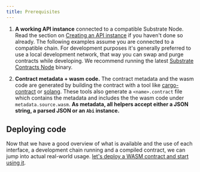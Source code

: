 ```yaml
---
title: Prerequisites
---
```


1. **A working API instance** connected to a compatible Substrate Node. 
    Read the section on [Creating an API instance](../../api/start/create.md) if you haven't done so already. The following examples assume you are connected to a compatible chain. For development purposes it's generally preferred to use a local development network, that way you can swap and purge contracts while developing. We recommend running the latest [Substrate Contracts Node](https://github.com/paritytech/substrate-contracts-node#download-binary) binary.

2. **Contract metadata + wasm code.**
The contract metadata and the wasm code are generated by building the contract with a tool like [cargo-contract](https://github.com/paritytech/cargo-contract) or [solang](https://github.com/hyperledger-labs/solang#build-for-substrate). These tools also generate a `<name>.contract` file which contains the metadata and includes the the wasm code under `metadata.source.wasm`. **As metadata, all helpers accept either a JSON string, a parsed JSON or an `Abi` instance.**


## Deploying code

Now that we have a good overview of what is available and the use of each interface, a development chain running and a compiled contract, we can jump into actual real-world usage. [let's deploy a WASM contract and start using it](code.md).
